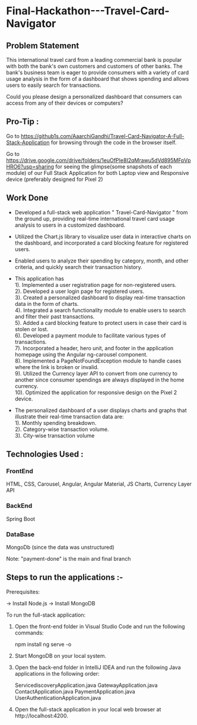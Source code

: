 # Final-Hackathon---Travel-Card-Navigator

## Problem Statement

This international travel card from a leading commercial bank is popular with both the bank's own customers and customers of other banks. The bank's business team is eager to provide consumers with a variety of card usage analysis in the form of a dashboard that shows spending and allows users to easily search for transactions.

Could you please design a personalized dashboard that consumers can access from any of their devices or computers?

## Pro-Tip :
Go to https://github1s.com/AaarchiGandhi/Travel-Card-Navigator-A-Full-Stack-Application for browsing through the code in the browser itself.

Go to https://drive.google.com/drive/folders/1euOfPIe8I2qMrawu5dVd895MFpVpHRO6?usp=sharing for seeing the glimpse(some snapshots of each module) of our Full Stack Application for both Laptop view and Responsive device (preferably designed for Pixel 2)

## Work Done
- Developed a full-stack web application " Travel-Card-Navigator " from the ground up, providing real-time international travel card usage analysis to users in a customized dashboard.
- Utilized the Chart.js library to visualize user data in interactive charts on the dashboard, and incorporated a card blocking feature for registered users.
- Enabled users to analyze their spending by category, month, and other criteria, and quickly search their transaction history.
- This application has    
                1). Implemented a user registration page for non-registered users. <br>
                2). Developed a user login page for registered users. <br>
                3). Created a personalized dashboard to display real-time transaction data in the form of charts. <br>
                4). Integrated a search functionality module to enable users to search and filter their past transactions. <br>
                5). Added a card blocking feature to protect users in case their card is stolen or lost. <br>
                6). Developed a payment module to facilitate various types of transactions. <br>
                7). Incorporated a header, hero unit, and footer in the application homepage using the Angular ng-carousel component. <br>
                8). Implemented a PageNotFoundException module to handle cases where the link is broken or invalid. <br>
                9). Utilized the Currency layer API to convert from one currency to another since consumer spendings are always displayed in the home currency. <br>
                10). Optimized the application for responsive design on the Pixel 2 device. 

- The personalized dashboard of a user displays charts and graphs that illustrate their real-time transaction data are:<br>
                1). Monthly spending breakdown. <br>
                2). Category-wise transaction volume. <br>
                3). City-wise transaction volume



## Technologies Used :

### FrontEnd
HTML, CSS, Carousel, Angular, Angular Material, JS Charts, Currency Layer API

### BackEnd
Spring Boot

### DataBase
MongoDb (since the data was unstructured)


Note:  "payment-done" is the main and final branch

## Steps to run the applications :-

Prerequisites:

-> Install Node.js
-> Install MongoDB

To run the full-stack application:

1) Open the front-end folder in Visual Studio Code and run the following commands:
    
    npm install
    ng serve -o

2) Start MongoDB on your local system.

3) Open the back-end folder in IntelliJ IDEA and run the following Java applications in the following order:

    ServicediscoveryApplication.java
    GatewayApplication.java
    ContactApplication.java
    PaymentApplication.java
    UserAuthenticationApplication.java

4) Open the full-stack application in your local web browser at http://localhost:4200.
